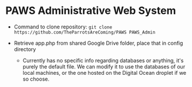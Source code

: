 # PAWS Administrative Web System

- Command to clone repository:
```git clone https://github.com/TheParrotsAreComing/PAWS PAWS_Admin```

- Retrieve app.php from shared Google Drive folder, place that in config directory
    - Currently has no specific info regarding databases or anything, it's purely the default file. We can modify it to use the databases of our local machines, or the one hosted on the Digital Ocean droplet if we so choose. 
